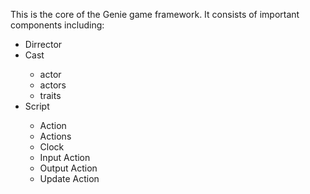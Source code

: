 This is the core of the Genie game framework. It consists of important components including: <br>
<ul>
    <li> Dirrector</li>
    <li> Cast </li>
    <ul>
        <li>actor</li>
        <li>actors</li>
        <li>traits</li>
    </ul>
    <li> Script </li>
    <ul>
        <li> Action </li>
        <li> Actions </li>
        <li> Clock </li>
        <li> Input Action </li>
        <li> Output Action </li>
        <li> Update Action </li>
    </ul>
</ul>
